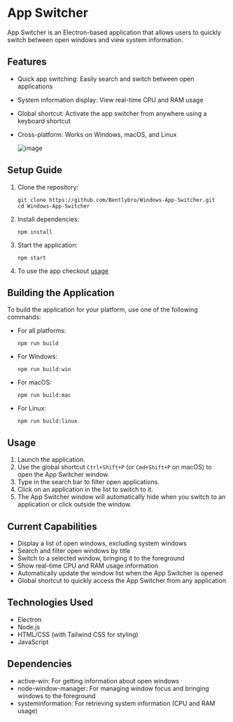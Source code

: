 # App Switcher

App Switcher is an Electron-based application that allows users to quickly switch between open windows and view system information.

## Features

- Quick app switching: Easily search and switch between open applications
- System information display: View real-time CPU and RAM usage
- Global shortcut: Activate the app switcher from anywhere using a keyboard shortcut
- Cross-platform: Works on Windows, macOS, and Linux

   ![image](https://github.com/user-attachments/assets/3bab8a86-c8ac-4841-99ec-b364a8f64006)
## Setup Guide

1. Clone the repository:
   ```
   git clone https://github.com/Bentlybro/Windows-App-Switcher.git
   cd Windows-App-Switcher
   ```

2. Install dependencies:
   ```
   npm install
   ```

3. Start the application:
   ```
   npm start
   ```

4. To use the app checkout [usage](https://github.com/Bentlybro/Windows-App-Switcher/tree/main?tab=readme-ov-file#usage)

## Building the Application

To build the application for your platform, use one of the following commands:

- For all platforms:
  ```
  npm run build
  ```

- For Windows:
  ```
  npm run build:win
  ```

- For macOS:
  ```
  npm run build:mac
  ```

- For Linux:
  ```
  npm run build:linux
  ```

## Usage

1. Launch the application.
2. Use the global shortcut `Ctrl+Shift+P` (or `Cmd+Shift+P` on macOS) to open the App Switcher window.
3. Type in the search bar to filter open applications.
4. Click on an application in the list to switch to it.
5. The App Switcher window will automatically hide when you switch to an application or click outside the window.

## Current Capabilities

- Display a list of open windows, excluding system windows
- Search and filter open windows by title
- Switch to a selected window, bringing it to the foreground
- Show real-time CPU and RAM usage information
- Automatically update the window list when the App Switcher is opened
- Global shortcut to quickly access the App Switcher from any application

## Technologies Used

- Electron
- Node.js
- HTML/CSS (with Tailwind CSS for styling)
- JavaScript

## Dependencies

- active-win: For getting information about open windows
- node-window-manager: For managing window focus and bringing windows to the foreground
- systeminformation: For retrieving system information (CPU and RAM usage)
